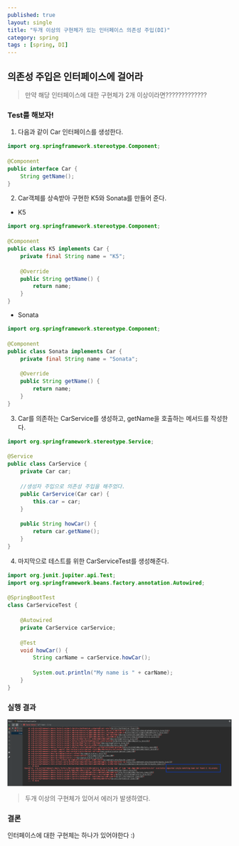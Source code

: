 ```yaml
---
published: true
layout: single
title: "두개 이상의 구현체가 있는 인터페이스 의존성 주입(DI)"
category: spring
tags : [spring, DI]
---
```


## 의존성 주입은 인터페이스에 걸어라
> 만약 해당 인터페이스에 대한 구현체가 2개 이상이라면?????????????

### Test를 해보자!

1. 다음과 같이 Car 인터페이스를 생성한다.

```java
import org.springframework.stereotype.Component;

@Component
public interface Car {
    String getName();
}

````

2. Car객체를 상속받아 구현한 K5와 Sonata를 만들어 준다.
- K5

```java
import org.springframework.stereotype.Component;

@Component
public class K5 implements Car {
    private final String name = "K5";

    @Override
    public String getName() {
        return name;
    }
}
```

- Sonata

```java
import org.springframework.stereotype.Component;

@Component
public class Sonata implements Car {
    private final String name = "Sonata";

    @Override
    public String getName() {
        return name;
    }
}
```

3. Car를 의존하는 CarService를 생성하고, getName을 호출하는 메서드를 작성한다.

```java
import org.springframework.stereotype.Service;

@Service
public class CarService {
    private Car car;

    //생성자 주입으로 의존성 주입을 해주었다.
    public CarService(Car car) {
        this.car = car;
    }

    public String howCar() {
        return car.getName();
    }
}
```

4. 마지막으로 테스트를 위한 CarServiceTest를 생성해준다.

```java
import org.junit.jupiter.api.Test;
import org.springframework.beans.factory.annotation.Autowired;

@SpringBootTest
class CarServiceTest {

    @Autowired
    private CarService carService;

    @Test
    void howCar() {
        String carName = carService.howCar();

        System.out.println("My name is " + carName);
    }
}
```

### 실행 결과
![connect](/image/result-DI.png)
> 두개 이상의 구현체가 있어서 에러가 발생하였다.

### 결론
인터페이스에 대한 구현체는 하나가 있어야한다 :)